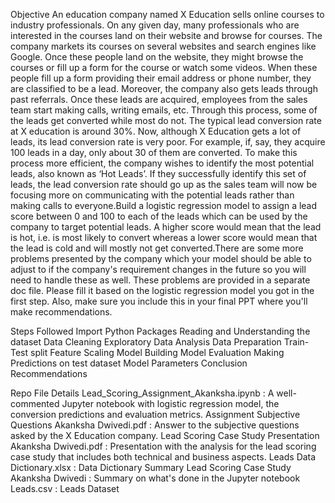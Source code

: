 Objective
An education company named X Education sells online courses to industry professionals. On any given day, many professionals who are interested in the courses land on their website and browse for courses. The company markets its courses on several websites and search engines like Google. Once these people land on the website, they might browse the courses or fill up a form for the course or watch some videos. When these people fill up a form providing their email address or phone number, they are classified to be a lead. Moreover, the company also gets leads through past referrals. Once these leads are acquired, employees from the sales team start making calls, writing emails, etc. Through this process, some of the leads get converted while most do not. The typical lead conversion rate at X education is around 30%. Now, although X Education gets a lot of leads, its lead conversion rate is very poor. For example, if, say, they acquire 100 leads in a day, only about 30 of them are converted. To make this process more efficient, the company wishes to identify the most potential leads, also known as ‘Hot Leads’. If they successfully identify this set of leads, the lead conversion rate should go up as the sales team will now be focusing more on communicating with the potential leads rather than making calls to everyone.Build a logistic regression model to assign a lead score between 0 and 100 to each of the leads which can be used by the company to target potential leads. A higher score would mean that the lead is hot, i.e. is most likely to convert whereas a lower score would mean that the lead is cold and will mostly not get converted.There are some more problems presented by the company which your model should be able to adjust to if the company's requirement changes in the future so you will need to handle these as well. These problems are provided in a separate doc file. Please fill it based on the logistic regression model you got in the first step. Also, make sure you include this in your final PPT where you'll make recommendations.

Steps Followed
Import Python Packages
Reading and Understanding the dataset
Data Cleaning
Exploratory Data Analysis
Data Preparation
Train-Test split
Feature Scaling
Model Building
Model Evaluation
Making Predictions on test dataset
Model Parameters
Conclusion
Recommendations

Repo File Details
Lead_Scoring_Assignment_Akanksha.ipynb : A well-commented Jupyter notebook with logistic regression model, the conversion predictions and evaluation metrics.
Assignment Subjective Questions Akanksha Dwivedi.pdf : Answer to the subjective questions asked by the X Education company.
Lead Scoring Case Study Presentation Akanksha Dwivedi.pdf : Presentation with the analysis for the lead scoring case study that includes both technical and business aspects.
Leads Data Dictionary.xlsx : Data Dictionary
Summary Lead Scoring Case Study Akanksha Dwivedi : Summary on what's done in the Jupyter notebook
Leads.csv : Leads Dataset
